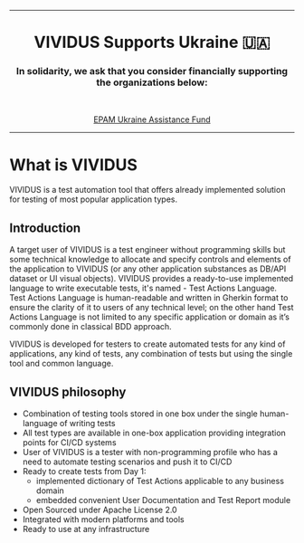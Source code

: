 ****

<h1 align="center">VIVIDUS Supports Ukraine 🇺🇦</h1>
<h3 align="center">In solidarity, we ask that you consider financially supporting the organizations below:</h3>
<br/>
<p align="center">
  <a href="https://epamuafund.pinkaloo.com/causes/159bdd2f71854adf8ed5251fe26d2fe0" target="_blank"> EPAM Ukraine Assistance Fund</a>
</p>

****

# What is VIVIDUS

VIVIDUS is a test automation tool that offers already implemented solution for testing of most popular application types.

## Introduction

A target user of VIVIDUS is a test engineer without programming skills but some technical knowledge to allocate and specify controls and elements of the application to VIVIDUS (or any other application substances as DB/API dataset or UI visual objects). VIVIDUS provides a ready-to-use implemented language to write executable tests, it's named - Test Actions Language. Test Actions Language is human-readable and written in Gherkin format to ensure the clarity of it to users of any technical level; on the other hand Test Actions Language is not limited to any specific application or domain as it’s commonly done in classical BDD approach.

VIVIDUS is developed for testers to create automated tests for any kind of applications, any kind of tests, any combination of tests but using the single tool and common language.

## VIVIDUS philosophy
* Combination of testing tools stored in one box under the single human-language of writing tests
* All test types are available in one-box application providing integration points for CI/CD systems
* User of VIVIDUS is a tester with non-programming profile who has a need to automate testing scenarios and push it to CI/CD
* Ready to create tests from Day 1:
  - implemented dictionary of Test Actions applicable to any business domain
  - embedded convenient User Documentation and Test Report module
* Open Sourced under Apache License 2.0
* Integrated with modern platforms and tools
* Ready to use at any infrastructure
